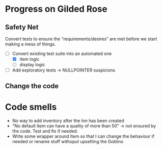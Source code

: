 # Progress on Gilded Rose

## Safety Net
 Convert tests to ensure the "requirements/desires" are met before we start making a mess of things.
    
- [ ] Convert existing test suite into an automated one
  - [x] item logic
  - [ ] display logic
- [ ] Add exploratory tests -> NULLPOINTER suspicions 

## Change the code


# Code smells
- No way to add inventory after the Inn has been created
- "No default item can have a quality of more than 50" 
    -> not ensured by the code. Test and fix if needed.
- Write some wrapper around Item so that I can change the behaviour if needed or rename stuff withoput upsetting the Goblins
